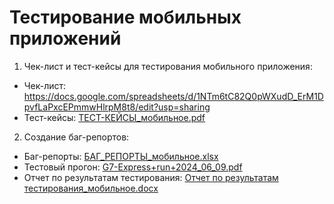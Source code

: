 # Тестирование мобильных приложений
1. Чек-лист и тест-кейсы для тестирования мобильного приложения:
- Чек-лист: https://docs.google.com/spreadsheets/d/1NTm6tC82Q0pWXudD_ErM1DpvfLaPxcEPmmwHlrpM8t8/edit?usp=sharing
- Тест-кейсы: [ТЕСТ-КЕЙСЫ_мобильное.pdf](https://github.com/user-attachments/files/15786156/-._.pdf)
2. Создание баг-репортов:
- Баг-репорты: [БАГ_РЕПОРТЫ_мобильное.xlsx](https://github.com/user-attachments/files/15786246/_._.xlsx)
- Тестовый прогон: [G7-Express+run+2024_06_09.pdf](https://github.com/user-attachments/files/15753033/G7-Express%2Brun%2B2024_06_09.pdf)
- Отчет по результатам тестирования: [Отчет по результатам тестирования_мобильное.docx](https://github.com/user-attachments/files/15789662/_.docx)


